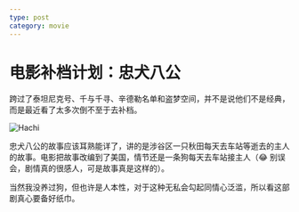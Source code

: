 ```yaml
---
type: post
category: movie
---
```


# 电影补档计划：忠犬八公

跨过了泰坦尼克号、千与千寻、辛德勒名单和盗梦空间，并不是说他们不是经典，而是最近看了太多次倒不至于去补档。

![Hachi](https://img9.doubanio.com/view/photo/l/public/p524964016.webp)

忠犬八公的故事应该耳熟能详了，讲的是涉谷区一只秋田每天去车站等逝去的主人的故事。电影把故事改编到了美国，情节还是一条狗每天去车站接主人（😂 别误会，剧情真的很感人，可是故事真是这样的）。

当然我没养过狗，但也许是人本性，对于这种无私会勾起同情心泛滥，所以看这部剧真心要备好纸巾。
